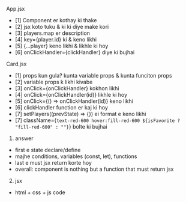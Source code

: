 App.jsx
- [1] Component er kothay ki thake 
- [2] jsx koto tuku & ki ki diye make kori
- [3] players.map er description
- [4] key={player.id} ki & keno likhi
- [5] {...player} keno likhi & likhle ki hoy
- [6] onClickHandler={clickHandler} diye ki bujhai

Card.jsx
- [1] props kun gula? kunta variable props & kunta funciton props 
- [2] variable props k likhi kivabe
- [3] onClick={onClickHandler} kokhon likhi 
- [4] onClick={onClickHandler(id)} likhle ki hoy 
- [5] onClick={() => onClickHandler(id)} keno likhi
- [6] clickHandler function er kaj ki hoy
- [7] setPlayers((prevState) => {}) ei format e keno likhi
- [7] className={`text-red-600 hover:fill-red-600 ${isFavorite ? "fill-red-600" : ""}`} bolte ki bujhai


1. answer
- first e state declare/define
- majhe conditions, variables (const, let), functions
- last e must jsx return korte hoy
- overall: component is nothing but a function that must return jsx

2. jsx
- html + css + js code